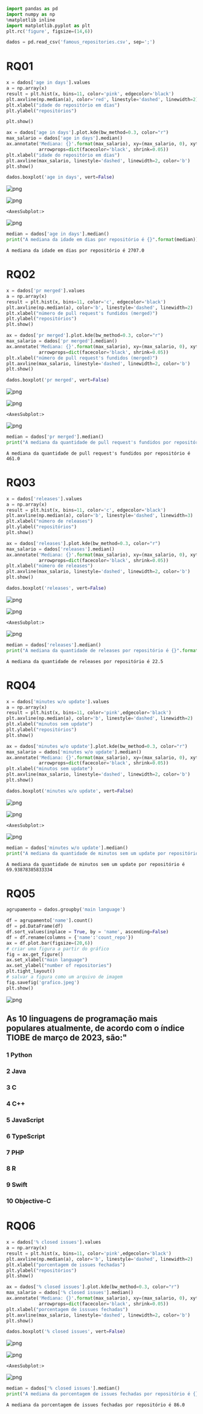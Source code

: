 ```python
import pandas as pd
import numpy as np
%matplotlib inline
import matplotlib.pyplot as plt
plt.rc('figure', figsize=(14,6))
```


```python
dados = pd.read_csv('famous_repositories.csv', sep=';')
```

# RQ01


```python
x = dados['age in days'].values
a = np.array(x)
result = plt.hist(x, bins=11, color='pink', edgecolor='black')
plt.axvline(np.median(a), color='red', linestyle='dashed', linewidth=2)
plt.xlabel("idade do repositório em dias")
plt.ylabel("repositórios")

plt.show()

ax = dados['age in days'].plot.kde(bw_method=0.3, color="r")
max_salario = dados['age in days'].median()
ax.annotate('Mediana: {}'.format(max_salario), xy=(max_salario, 0), xytext=(max_salario+700, 0.00009),
            arrowprops=dict(facecolor='black', shrink=0.05))
plt.xlabel("idade do repositório em dias")
plt.axvline(max_salario, linestyle='dashed', linewidth=2, color='b')
plt.show()

dados.boxplot('age in days', vert=False)
```


    
![png](output_3_0.png)
    



    
![png](output_3_1.png)
    





    <AxesSubplot:>




    
![png](output_3_3.png)
    



```python
median = dados['age in days'].median()
print("A mediana da idade em dias por repositório é {}".format(median))
```

    A mediana da idade em dias por repositório é 2707.0


# RQ02


```python
x = dados['pr merged'].values
a = np.array(x)
result = plt.hist(x, bins=11, color='c', edgecolor='black')
plt.axvline(np.median(a), color='b', linestyle='dashed', linewidth=2)
plt.xlabel("número de pull request's fundidos (merged)")
plt.ylabel("repositórios")
plt.show()

ax = dados['pr merged'].plot.kde(bw_method=0.3, color="r")
max_salario = dados['pr merged'].median()
ax.annotate('Mediana: {}'.format(max_salario), xy=(max_salario, 0), xytext=(max_salario+9000, 0.000001),
            arrowprops=dict(facecolor='black', shrink=0.05))
plt.xlabel("número de pull request's fundidos (merged)")
plt.axvline(max_salario, linestyle='dashed', linewidth=2, color='b')
plt.show()

dados.boxplot('pr merged', vert=False)
```


    
![png](output_6_0.png)
    



    
![png](output_6_1.png)
    





    <AxesSubplot:>




    
![png](output_6_3.png)
    



```python
median = dados['pr merged'].median()
print("A mediana da quantidade de pull request's fundidos por repositório é {}".format(median))
```

    A mediana da quantidade de pull request's fundidos por repositório é 461.0


# RQ03


```python
x = dados['releases'].values
a = np.array(x)
result = plt.hist(x, bins=11, color='c', edgecolor='black')
plt.axvline(np.median(a), color='b', linestyle='dashed', linewidth=3)
plt.xlabel("número de releases")
plt.ylabel("repositórios")
plt.show()

ax = dados['releases'].plot.kde(bw_method=0.3, color="r")
max_salario = dados['releases'].median()
ax.annotate('Mediana: {}'.format(max_salario), xy=(max_salario, 0), xytext=(max_salario+200, 0.003),
            arrowprops=dict(facecolor='black', shrink=0.05))
plt.xlabel("número de releases")
plt.axvline(max_salario, linestyle='dashed', linewidth=2, color='b')
plt.show()

dados.boxplot('releases', vert=False)
```


    
![png](output_9_0.png)
    



    
![png](output_9_1.png)
    





    <AxesSubplot:>




    
![png](output_9_3.png)
    



```python
median = dados['releases'].median()
print("A mediana da quantidade de releases por repositório é {}".format(median))
```

    A mediana da quantidade de releases por repositório é 22.5


# RQ04


```python
x = dados['minutes w/o update'].values
a = np.array(x)
result = plt.hist(x, bins=11, color='pink',edgecolor='black')
plt.axvline(np.median(a), color='b', linestyle='dashed', linewidth=2)
plt.xlabel("minutos sem update")
plt.ylabel("repositórios")
plt.show()

ax = dados['minutes w/o update'].plot.kde(bw_method=0.3, color="r")
max_salario = dados['minutes w/o update'].median()
ax.annotate('Mediana: {}'.format(max_salario), xy=(max_salario, 0), xytext=(max_salario+30, 0.005),
            arrowprops=dict(facecolor='black', shrink=0.05))
plt.xlabel("minutos sem update")
plt.axvline(max_salario, linestyle='dashed', linewidth=2, color='b')
plt.show()

dados.boxplot('minutes w/o update', vert=False)
```


    
![png](output_12_0.png)
    



    
![png](output_12_1.png)
    





    <AxesSubplot:>




    
![png](output_12_3.png)
    



```python
median = dados['minutes w/o update'].median()
print("A mediana da quantidade de minutos sem um update por repositório é {}".format(median))
```

    A mediana da quantidade de minutos sem um update por repositório é 69.93878385833334


# RQ05


```python
agrupamento = dados.groupby('main language')
```


```python
df = agrupamento['name'].count()
df = pd.DataFrame(df)
df.sort_values(inplace = True, by = 'name', ascending=False)
df = df.rename(columns = {'name':'count_repo'})
ax = df.plot.bar(figsize=(20,6))
# criar uma figura a partir do gráfico
fig = ax.get_figure()
ax.set_xlabel("main language")
ax.set_ylabel("number of repositories")
plt.tight_layout()
# salvar a figura como um arquivo de imagem
fig.savefig('grafico.jpeg')
plt.show()
```


    
![png](output_16_0.png)
    


## As 10 linguagens de programação mais populares atualmente, de acordo com o índice TIOBE de março de 2023, são:"
### 1  Python
### 2  Java
### 3  C 
### 4  C++
### 5  JavaScript
### 6  TypeScript
### 7  PHP
### 8  R
### 9  Swift
### 10 Objective-C

# RQ06


```python
x = dados['% closed issues'].values
a = np.array(x)
result = plt.hist(x, bins=11, color='pink',edgecolor='black')
plt.axvline(np.median(a), color='b', linestyle='dashed', linewidth=2)
plt.xlabel("porcentagem de issues fechadas")
plt.ylabel("repositórios")
plt.show()

ax = dados['% closed issues'].plot.kde(bw_method=0.3, color="r")
max_salario = dados['% closed issues'].median()
ax.annotate('Mediana: {}'.format(max_salario), xy=(max_salario, 0), xytext=(max_salario+14, 0.006),
            arrowprops=dict(facecolor='black', shrink=0.05))
plt.xlabel("porcentagem de isssues fechadas")
plt.axvline(max_salario, linestyle='dashed', linewidth=2, color='b')
plt.show()

dados.boxplot('% closed issues', vert=False)
```


    
![png](output_19_0.png)
    



    
![png](output_19_1.png)
    





    <AxesSubplot:>




    
![png](output_19_3.png)
    



```python
median = dados['% closed issues'].median()
print("A mediana da porcentagem de issues fechadas por repositório é {}".format(median))
```

    A mediana da porcentagem de issues fechadas por repositório é 86.0

